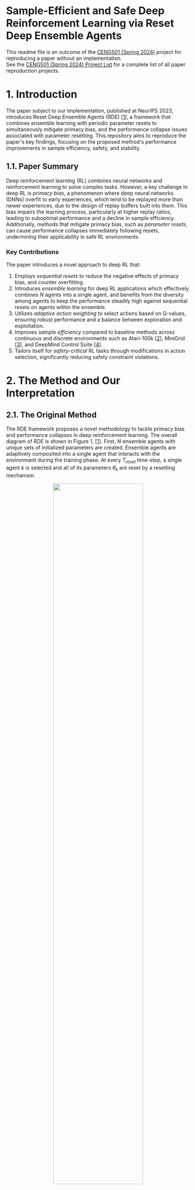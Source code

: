 # Sample-Efficient and Safe Deep Reinforcement Learning via Reset Deep Ensemble Agents

This readme file is an outcome of the [CENG501 (Spring 2024)](https://ceng.metu.edu.tr/~skalkan/DL/) project for reproducing a paper without an implementation. <br/>
See the [CENG501 (Spring 2024) Project List](https://github.com/CENG501-Projects/CENG501-Fall2024) for a complete list of all paper reproduction projects.

# 1. Introduction

The paper subject to our implementation, published at NeurIPS 2023, introduces Reset Deep Ensemble Agents (RDE) [[1]], a framework that combines ensemble learning with periodic parameter resets to simultaneously mitigate primacy bias, and the performance collapse issues associated with parameter resetting. 
This repository aims to reproduce the paper's key findings, focusing on the proposed method's performance improvements in sample efficiency, safety, and stability.

## 1.1. Paper Summary

Deep reinforcement learning (RL) combines neural networks and reinforcement learning to solve complex tasks. However, a key challenge in deep RL is *primacy bias*, a phenomenon where deep neural networks (DNNs) overfit to early experiences, which tend to be replayed more than newer experiences, due to the design of replay buffers built into them. This bias impairs the learning process, particularly at higher replay ratios, leading to suboptimal performance and a decline in sample efficiency. Additionally, methods that mitigate primacy bias, such as *parameter resets*, can cause performance collapses immediately following resets, undermining their applicability in safe RL environments.

### Key Contributions
The paper introduces a novel approach to deep RL that:
1. Employs *sequential resets* to reduce the negative effects of primacy bias, and counter overfitting.
2. Introduces *ensemble learning* for deep RL applications which effectively combines *N* agents into a single agent, and benefits from the diversity among agents to keep the performance steadily high against sequential resets on agents within the ensemble.
3. Utilizes *adaptive action weighting* to select actions based on Q-values, ensuring robust performance and a balance between exploration and exploitation.
4. Improves *sample efficiency* compared to baseline methods across continuous and discrete environments such as Atari-100k [[2]], MiniGrid [[3]], and DeepMind Control Suite [[4]].
5. Tailors itself for *safety-critical* RL tasks through modifications in action selection, significantly reducing safety constraint violations.

# 2. The Method and Our Interpretation

## 2.1. The Original Method

The RDE framework proposes a novel methodology to tackle primacy bias and performance collapses in deep reinforcement learning. The overall diagram of RDE is shown in Figure 1, [[1]]. First, $N$ ensemble agents with unique sets of initialized parameters are created. Ensemble agents are adaptively composited into a single agent that interacts with the environment during the training phase. At every $T_{reset}$ time-step, a single agent $k$ is selected and all of its parameters $θ_k$ are reset by a resetting mechanism.

<p align="center">
  <img src="figures/overall_diagram_of_rde.png" style="width: 70%;"><br>
  <em>Figure 1: Overall diagram of RDE</em>
</p>

### 2.1.1. **Ensemble Agents**
   - The system is built on an ensemble of $N$ agents, all with identical neural network architectures but initialized with distinct random parameters. This initialization promotes diversity in agent behavior and learning.
   - Each agent is independently trained using the same replay buffer, which stores past interactions with the environment. The shared replay buffer ensures sample efficiency and avoids redundancy.
   - During training, the ensemble agents are adaptively integrated into a single composite agent that interacts with the environment. This integration is key to leveraging the diversity of the ensemble while maintaining operational efficiency.

### 2.1.2. **Sequential Resets**
   - The framework introduces a staggered reset mechanism, where each agent in the ensemble undergoes a reset at fixed intervals $T_{reset}$. Resets are performed in a sequential, round-robin fashion, ensuring that at most one agent is reset at any given time.
   - During a reset, the parameters of the selected agent are reinitialized to their random initial values, while the parameters of the remaining $N-1$ agents are retained.
   - By preserving the trained parameters of most agents, the system avoids the catastrophic performance collapses associated with simultaneous resets in traditional methods. This allows the composite agent to continue interacting with the environment effectively, even during resets.

### 2.1.3. **Adaptive Action Selection**
   - To ensure robust decision-making, the composite agent selects actions adaptively based on the Q-values of each ensemble agent.
   - For a given state $s$, each agent $k$ generates an action $a_k$ along with its associated Q-value, $Q(s, a_k)$. The probability of selecting an action is determined by a softmax function:
```math
p_{s} = softmax(Q(s, a_1)/\alpha, Q(s, a_2)/\alpha, ..., Q(s, a_N)/\alpha)
```
Here, $\alpha$ is a temperature parameter that scales the Q-values to control the influence of differences among them. A higher Q-value corresponds to a higher selection probability.
   - Actions generated by recently reset agents are assigned lower probabilities because their Q-values are less reliable immediately after a reset. This adaptive weighting allows the composite agent to prioritize actions from more stable, trained agents, effectively mitigating performance instability.

### 2.1.4. Safety-Critical Modifications
   - In safety-critical reinforcement learning tasks, such as those with constraints on unsafe states or actions, the adaptive action selection mechanism is modified to incorporate safety considerations.
   - The final selection probability is computed as:
```math
p^{safe}_{s} = \kappa * p_{s} + (1 - \kappa) * p^{c}_{s}
```
 where:
 -  $p_s$  is the action selection probability based on Q-values.
 -  $p^{c}_{s}$ prioritizes actions with lower safety costs.
 -  $\kappa$ is a mixing coefficient that balances the importance of reward maximization (through Q-values) and safety cost minimization.
 - This adjustment ensures that the composite agent not only performs efficiently but also adheres to safety constraints, reducing violations in real-world scenarios.

## 2.2. Our Interpretation

The original paper uses Stable-Baselines3 [[5]] as its primary framework, and its main mechanisms are clearly explained. However, to the best of our knowledge, Stable-Baselines3 does not support a multi-agent structure or a reset mechanism without modifications to the library itself [[7]]. Below, we outline our approach to implementing these features.

### 2.2.1. **Sequential Reset Mechanism**

The **Sequential Reset Mechanism** is a contribution of the RDE framework that effectively mitigates primacy bias and prevents performance collapses caused by weight resetting. Below steps show how we implement it in our model:

1. **Configurable Reset Depth**
    - **full**: Reinitializes all layers of the neural network. 
    - **last1**: Only reinitializes the last layer of the network. 
    - **last2**: Only reinitializes the last two layers of the network. 
    - The depth of reset can be configured based on the environment and the complexity of the task. In the paper, different reset depths for various environments and tasks have been selected.

2. **Replay Buffer Preservation**
    - The replay buffer is preserved across resets, allowing agents to learn from previously collected experiences without requiring new interactions with the environment.

3. **Sequential Reset**
    - At predefined intervals, a single agent (the next one in the sequence) in the ensemble is selected for reset (parameter reinitialization), while others remain stable. The reset agent is added to the end of the reset sequence.

#### Implementation

1. Sequential selection
```python
    if (self.global_step>0) and (self.global_step % RESET_FREQUENCY == 0):
        self.reset_agent(self.last_reset_idx)
        self.oldest_agent_idx = (self.last_reset_idx + 1) % self.n_ensemble
        self.last_reset_idx   = (self.last_reset_idx + 1) % self.n_ensemble

```

2. Reset application
```python
    def reset_parameters(self, reset_depth="full"):
        """
        Re-init some or all layers:
         'full' => re-init conv + fc
         'last2' => re-init last 2 layers in self.fc
         'last1' => re-init only final linear layer
        """
        def _init_layer(m):
            if isinstance(m, (nn.Conv2d, nn.Linear)):
                nn.init.kaiming_uniform_(m.weight, nonlinearity='relu')
                if m.bias is not None:
                    nn.init.constant_(m.bias, 0.0)

        if reset_depth == "full":
            self.apply(_init_layer)

        elif reset_depth == "last2":
            if len(self.fc) == 3:  # [Linear -> ReLU -> Linear]
                _init_layer(self.fc[-1])  # final linear
                _init_layer(self.fc[-3])  # linear before ReLU
            else:
                raise ValueError("Unexpected architecture for partial reset (last2).")

        elif reset_depth == "last1":
            if len(self.fc) == 3:
                _init_layer(self.fc[-1])
            else:
                raise ValueError("Unexpected architecture for partial reset (last1).")

        else:
            raise ValueError("Unknown reset depth option.")
```

### 2.2.2. Multi-Agent Structure

The **Multi-Agent Structure (Ensemble)** is a core component of the RDE framework. The main idea is to maintain a group of agents, each with its own Q-network and optimizer while sharing a centralized replay buffer. Below are the key details of the implementation:

1. **Ensemble of Agents**
    - The implementation creates $N$ agents, each with an identical neural network architecture but independently initialized parameters.
    - Each agent interacts with the environment and contributes to the shared replay buffer.
    - Each agent has its own Q-network and target network that are independently updated using the shared replay buffer.
    - Each agent has its own optimizer, which allows independent gradient updates.

2. **Shared Replay Buffer**
    - A single centralized replay buffer is used by all agents, which stores environment transitions.
    - Sharing the replay buffer is a convenient approach, as the environment that the agents are acting upon is the same, requiring them to generate actions from the same state space representation.
    - The shared buffer ensures that all agents learn from available experiences, improving sample efficiency and reducing redundancy.

#### Implementation

1. Ensemble of Agents
    ```python
            for _ in range(n_ensemble):
                qnet = QNetworkAtari(n_actions).to(self.device)
                tnet = QNetworkAtari(n_actions).to(self.device)
                tnet.load_state_dict(qnet.state_dict())

                optimizer = optim.Adam(qnet.parameters(), lr=LR)
                self.q_networks.append(qnet)
                self.target_networks.append(tnet)
                self.optimizers.append(optimizer)
    ```
2. Shared Replay Buffer
    ```python
    class ReplayBuffer:
        def __init__(self, capacity=100_000):
            self.buffer = deque(maxlen=capacity)

        def add(self, obs, action, reward, next_obs, done):
            self.buffer.append((obs, action, reward, next_obs, done))

        def sample(self, batch_size=32):
            batch = random.sample(self.buffer, batch_size)
            obs, acts, rews, next_obs, dones = zip(*batch)
            obs      = np.stack(obs)
            acts     = np.array(acts, dtype=np.int64)
            rews     = np.array(rews, dtype=np.float32)
            next_obs = np.stack(next_obs)
            dones    = np.array(dones, dtype=np.float32)
            return obs, acts, rews, next_obs, dones

        def __len__(self):
            return len(self.buffer)
    ```
### 2.2.3. Adaptive Action Selection

The **Adaptive Action Selection** mechanism in the RDE framework ensures robust and stable decision-making by leveraging the ensemble of agents' Q-values. This mechanism dynamically combines the actions proposed by individual agents into a single action, prioritizing stable agents and mitigating the influence of recently reset agents. Below are the key details of the implementation:

1. **Softmax-Based Weighting**
    - Actions are selected using a softmax function applied to the Q-values from the *oldest* agent. This mechanism ensures that actions with higher Q-values are assigned greater probabilities, while lower Q-values are still considered, providing a balance between exploitation and exploration.

#### Implementation

```python

    def select_action(self, obs_np, epsilon=0.05):
        """
        Epsilon-greedy on top of the ensemble composition.
        Each agent picks argmax Q_i(s). Then a softmax weighting
        from the 'oldest' agent's Q-values on those actions.
        """
        if random.random() < epsilon:
            return random.randint(0, self.n_actions-1)

        # channels-last => channels-first => torch
        obs_ch_first = np.transpose(obs_np, (2,0,1))
        obs_t = torch.from_numpy(obs_ch_first).unsqueeze(0).float().to(self.device)

        # gather each agent's argmax
        candidate_actions = []
        with torch.no_grad():
            for qnet in self.q_networks:
                qvals = qnet(obs_t)
                act_i = qvals.argmax(dim=1).item()
                candidate_actions.append(act_i)

        # Use Q-values from 'oldest' agent
        oldest = self.oldest_agent_idx
        with torch.no_grad():
            qvals_oldest = self.q_networks[oldest](obs_t).squeeze(0)

        # for each agent's chosen action, get Q_oldest(s, a_i)
        r_values = []
        for act in candidate_actions:
            r_values.append(qvals_oldest[act].item())

        # softmax
        max_r = max(abs(r) for r in r_values) if r_values else 1.0
        if max_r == 0:
            max_r = 1.0
        scaled_r = [(val / max_r)*self.softmax_beta for val in r_values]
        exp_r = np.exp(scaled_r)
        sum_exp = np.sum(exp_r)
        if sum_exp < 1e-9:
            probs = np.ones(self.n_ensemble) / self.n_ensemble
        else:
            probs = exp_r / sum_exp

        chosen_idx = np.random.choice(self.n_ensemble, p=probs)
        return candidate_actions[chosen_idx]

```

# 3. Experiments and Results

## 3.1. Experimental Setup

### 3.1.1. Experimental Setup of the Original Paper

The original paper conducted experiments across a diverse range of tasks and environments. A summary of their setup is shown in the following parts.

#### Environments
- **Atari-100k** [[2]]: Discrete action tasks with up to 100k environment steps
- **DeepMind Control Suite (DMC)** [[4]]: Continuous control tasks with high-dimensional systems
- **MiniGrid** [[3]]: Sparse reward environments with goal-oriented tasks
- **Safety-Gym** [[6]]: Environments with safety constraints

#### Algorithms

- **Base Algorithm (X)**: Soft Actor-Critic or DQN. Results have only been shown for DQN in the paper.
- **Vanilla Reset Method (SR+X)**: Periodic resets preserving the replay buffer.
- **Proposed Method (RDE+X)**: Ensemble-based reset mechanism with adaptive integration.

#### Hyperparameters

- **Reset Frequency**: Reset intervals are adjusted based on the environment and replay ratio.
- **Replay Ratio**: Tested with values like 1, 2, and 4 to analyze the impact of primacy bias.
- **Ensemble Size**: Typically two agents, but experiments were conducted with larger ensembles for robustness.

### 3.1.2. Experimental Setup of Our Current Implementation

We have implemented the base algorithm [DQN](src/simple_dqn.py), its alternative version with sequential resets [SR+DQN](src/dqn_vanilla_reset.py), and the method proposed in the paper [RDE](src/dqn_rde.py) in Python scripts provided in the repository. </br>

Experiments are conducted in the [Freeway-v4](https://ale.farama.org/environments/freeway/) and [MsPacmanNoFrameskip-v4](https://ale.farama.org/environments/ms_pacman/) **Atari-100k** environments provided by [ALE](https://ale.farama.org)[[2]], to investigate the effects of using **DQN**, **SR+DQN**, or **RDE** as discussed in the paper, and the value of the **replay ratio**. More environments have also been used by the paper, and are available on ALE.</br>

We justify our particular environment selections with the following reasons: **Freeway-v4** has a smaller action space (3 out of 18 standard Atari commands), and therefore can be trained relatively faster. The in-game score rewards also match the ALE rewards even when clipped within episodes, which allows the reward policy to be unaffected by ALE's reward system, and is convenient to meaningfully visualize the results. **MsPacmanNoFrameskip-v4** is a more typical Atari environment, with a larger action space (9 out of 18 standard Atari commands), therefore requires more time for training. The in-game score rewards do not correspond to ALE's own reward system, and are also susceptible to being clipped within episodes, which may have effects on the reward policy. Visualizing the results is more difficult for less timesteps or without interquartile means as done in the original paper. RDE has also been originally demonstrated to perform well in this environment. [AlienNoFrameskip-v4](https://ale.farama.org/environments/alien/) used to be our initial choice for our experiments, until we have switched over to **MsPacmanNoFrameskip-v4** for its better results.

<p align="center">
  <img src="https://ale.farama.org/_images/freeway.gif" width="45%"/> <img src="https://ale.farama.org/_images/ms_pacman.gif" width="45%"/><br>
  <em>Figure 2: Freeway and Ms Pacman from ALE.</em>
</p>

## 3.2. Running the Code

### Requirements
1. Follow instructions in the [PyTorch](https://pytorch.org/) website to set it up for your own device. 
We do not rely on environment managers such as `conda` for our setup, therefore `pip` can be used.
2. Install all other requirements with the environment manager of your preference:
    ```sh
    pip install -r requirements.txt
    ```
3. Run [DQN](src/simple_dqn.py), [SR+DQN](src/dqn_vanilla_reset.py), or [RDE](src/dqn_rde.py) by their respective files:
    ```sh
    python src/dqn_rde.py # RDE
    python src/dqn_vanilla_reset.py # SR+DQN
    python src/simple_dqn.py # DQN
    ```
4. View the experiment progress and result logs by calling a TensorBoard session in [runs](runs/):
    ```sh
    tensorboard --logdir runs
    ```
    <u>NOTE:</u> TensorBoard may not work with non-Chromium-based browsers. Try installing [Chromium](https://www.chromium.org/getting-involved/download-chromium/) if any issues persist.
5. You can also access your trained models in the [models](models/) folder after executing the scripts.

### Package Versions Used
```sh
python>=3.10.12
numpy>=1.26.4
torch==2.5.1
ale-py==0.10.1
stable_baselines3==2.4.0
# if you need to visualize the results
tensorboardX==2.6.2.2 
tensorboard==2.18.0
```

## 3.3. Results
We have used the hyperparameters given as Table 3 and Table 4 in the paper[[1]].

<!-- Action results table here -->

| Method                 | Replay Ratio (RR) | Avg Reward (epsilon=0.05) | Paper Resutls |
|------------------------|-------------------|---------------------------|--------------|
| **DQN**                | 1              | 21.00                          | 15.1 |
|                        | 2              | 21.40                          | 10.9 |
|                        | 4              | 21.13                          | 14.8 |
| **DQN + SR**           | 1              | 21.60                          | 7.2 |
|                        | 2              | 6.13                           | 6.4 | 
|                        | 4              | 21.27                          | 7.9 |
| **DQN + RDE**          | 1              | 0.00                           | 4.0 |
|                        | 2              | 0.00                           | 16.8 |
|                        | 4              | 10.93                          | 21.2 |

*Table 1: Freeway-v4 Results*


| Method                 | Replay Ratio (RR) | Avg Reward (epsilon=0.05) | Paper Resutls |
|------------------------|-------------------|---------------------------|--------------|
| **DQN**                | 1              | 197.33                          | 790.0 |
|                        | 2              | 207.33                          | 907.2 |
|                        | 4              | 134.67                          | 868.4 |
| **DQN + SR**           | 1              | 170.67                          | 769.6 |
|                        | 2              | 128.67                          | 832.0 | 
|                        | 4              | 84.00                          | 954.8 |
| **DQN + RDE**          | 1              | 106.00                           | 609.6 |
|                        | 2              | 88.00                           | 831.6 |
|                        | 4              | 73.33                          | 1223.2 |

*Table 2: MsPacmanNoFrameskip-v4 Results*


<p align="center">
  <img src="figures/freeway_v4_rr1.svg" style="width: 70%;"><br>
  <em>Figure 3: Rewards per episode over episodes for Freeway-v4 with all models. A replay ratio of 1 is used.</em>
</p>

<p align="center">
  <img src="figures/freeway_v4_rr2.svg" style="width: 70%;"><br>
  <em>Figure 4: Rewards per episode over episodes for Freeway-v4 with all models. A replay ratio of 2 is used.</em>
</p>

<p align="center">
  <img src="figures/freeway_v4_rr4.svg" style="width: 70%;"><br>
  <em>Figure 5: Rewards per episode over episodes for Freeway-v4 with all models. A replay ratio of 4 is used.</em>
</p>

<p align="center">
  <img src="figures/dqn_freeway_v4.svg" style="width: 70%;"><br>
  <em>Figure 6: Rewards per episode over episodes for Freeway-v4 with DQN. Replay ratios of 1,2,4 are used.</em>
</p>

<p align="center">
  <img src="figures/dqn_reset_freeway_v4.svg" style="width: 70%;"><br>
  <em>Figure 7: Rewards per episode over episodes for Freeway-v4 with SR+DQN. Replay ratios of 1,2,4 are used.</em>
</p>

<p align="center">
  <img src="figures/rde_freeway_v4.svg" style="width: 70%;"><br>
  <em>Figure 8: Rewards per episode over episodes for Freeway-v4 with RDE. Replay ratios of 1,2,4 are used.</em>
</p>

<p align="center">
  <img src="figures/mspacmannoframeskip_v4_rr1.svg" style="width: 70%;"><br>
  <em>Figure 9: Rewards per episode over episodes for MsPacmanNoFrameskip-v4 with all models. A replay ratio of 1 is used.</em>
</p>

<p align="center">
  <img src="figures/mspacmannoframeskip_v4_rr2.svg" style="width: 70%;"><br>
  <em>Figure 10: Rewards per episode over episodes for MsPacmanNoFrameskip-v4 with all models. A replay ratio of 2 is used.</em>
</p>

<p align="center">
  <img src="figures/mspacmannoframeskip_v4_rr4.svg" style="width: 70%;"><br>
  <em>Figure 11: Rewards per episode over episodes for MsPacmanNoFrameskip-v4 with all models. A replay ratio of 4 is used.</em>
</p>

<p align="center">
  <img src="figures/dqn_mspacmannoframeskip_v4.svg" style="width: 70%;"><br>
  <em>Figure 12: Rewards per episode over episodes for MsPacmanNoFrameskip-v4 with DQN. Replay ratios of 1,2,4 are used.</em>
</p>

<p align="center">
  <img src="figures/dqn_reset_mspacmannoframeskip_v4.svg" style="width: 70%;"><br>
  <em>Figure 13: Rewards per episode over episodes for MsPacmanNoFrameskip-v4 with SR+DQN. Replay ratios of 1,2,4 are used.</em>
</p>

<p align="center">
  <img src="figures/rde_mspacmannoframeskip_v4.svg" style="width: 70%;"><br>
  <em>Figure 14: Rewards per episode over episodes for MsPacmanNoFrameskip-v4 with RDE. Replay ratios of 1,2,4 are used.</em>
</p>

<p align="center">
  <img src="figures/epsilon.svg" style="width: 70%;"><br>
  <em>Figure 15: Decay of exploration-to-exploitation ratio over episodes. </em>
</p>

# 4. Conclusion

From the results, it is evident that RDE offers better performance compared to SR+DQN, especially in the vicinity of sequential resets, as claimed in the paper. However, we weren't able to perform the experiments with the same amount of timesteps (1e5 compared to 1e6), due to the memory requirements of the operations. This may have led RDE to yield similar or subpar results to vanilla DQN's results. These findings are also reflected in the reward score tables of the paper as well, for some environments. The paper also employs a hyperparameter set that is constant across different environments, which could be a suboptimal approach. Considering the varying complexities of different games, either in the difficulty in reaching rewarding actions or having more complex action spaces, our implementation may have lacked in the appropriate amount of timesteps to converge to a stable solution. The hyperparameter set provided by the paper may also not have been appropriate to produce the best results. It is recommended to increase the timesteps for these experiments if possible and to optimize the hyperparameter set separately for different environments. 

For instance, visualizing the results of MsPacmanNoFrameskip-v4 showed that more convoluted games require more episodes of exploration and exploitation to better view the results. More timesteps of actions are required to fully explore all options leading to varying levels of available rewards. Ms Pacman could, for instance, go for the power pellets and eat aliens, instead of making a few short escapes towards small pellets to score fewer points in an easier manner. Since these action sequences are rather long, exploring enough solutions to apply such experiences would take more timesteps. Consequently, the models have performed similarly, with minor performance variations among each other. Furthermore, the models have varied performance returns among different training runs, even with the same given random seeds. The original paper addresses this problem by getting the mean reward value across multiple training seeds, however the total episodes or timesteps the models are trained for must be kept adequately high as well, for the aforementioned reasons.

Another key takeaway is the manual setting of $\epsilon$ corresponding to *Figure 16*, the exploration-to-exploitation ratio. This seems to be intentionally done for the sake of experimentation in the original paper, therefore it is left in. Since the number of episodes that are considered for exploration is significantly low (no exploration is done whatsoever after 1e4 steps), the models are put to the challenge of generalizing to the replay buffer quickly and reliably. Making $\epsilon$ decrease in the direction of increasing rewards is a potential improvement to the model training procedure.

The effects of the replay ratio is evident in *Figure 7*, which allows models to converge to their optimal Q-tables faster for larger replay buffers. The mean reward value at which the models converge is however not affected by the replay ratio, but from the type of the model used instead as seen in *Figure 6*. In *Figure 8*, the performance crashes caused by sequential resets on a single DQN network can be seen. In contrast, RDE's resiliance against performance crashes during sequential resets can be seen in *Figure 9*. However, *Figure 9* also demonstrates that RDE's maximum mean reward value is lower than SR+DQN and DQN.

Another disadvantage of using RDE is the increased computational requirements. Using multiple agents in ensemble instead of a single agent especially increases the memory requirement, which limits the replay buffer depth. The action output of the ensemble is not directly taken from the Q table as in the case for single agent models, but processed through a softmax layer from multiple Q tables. There exists a need for larger replay buffers to get a performance benefit out of RDE. The additional resource-intensive requirements reduce RDE's practicality in applications where it may be introduced to complex environments or limited computational resources.

RDE and SR+DQN generate more robust solutions compared to vanilla DQN in some environments like Freeway-v4, where the DQN model learns the best possible solution of *mashing up* as there is no substantial visible penalty due to car crashes. RDE and SR+DQN however make occasional attempts to *dodge cars* if the action happens to be beneficial. This may be an advantage in exploitation for some other games where obstacles or detrimental actions are more erratic. However, RDE appears to have failed in exceeding the performance of its predecessors like DQN and SR+DQN according to our test results shown in *Table 1* and *Table 2*, and requires scalability improvements for complex environments, the retuning of its hyperparameters, and the capability of being run with less memory requirements to enable its reliable use on a broader range of autonomous devices.

# 5. References

[1]: <https://arxiv.org/abs/2310.20287> "W. Kim, Y. Shin, J. Park, and Y. Sung, 'Sample-Efficient and Safe Deep Reinforcement Learning via Reset Deep Ensemble Agents,' arXiv.org, 2023. https://arxiv.org/abs/2310.20287 (accessed Nov. 23, 2024)."
[2]: <https://arxiv.org/abs/1207.4708> "M. G. Bellemare, Y. Naddaf, J. Veness, and M. Bowling, 'The Arcade Learning Environment: An Evaluation Platform for General Agents,' Journal of Artificial Intelligence Research, vol. 47, pp. 253-279, Jun. 2013, doi: https://doi.org/10.1613/jair.3912."
[3]: <https://arxiv.org/abs/2306.13831> "M. Chevalier-Boisvert et al., 'Minigrid & Miniworld: Modular & Customizable Reinforcement Learning Environments for Goal-Oriented Tasks,' arXiv.org, 2023. https://arxiv.org/abs/2306.13831 (accessed Nov. 23, 2024)."
[4]: <https://www.softwareimpacts.com/article/S2665-9638(20)30009-9/fulltext> "S. Tunyasuvunakool et al., 'dm_control: Software and tasks for continuous control,' Software Impacts, vol. 6, p. 100022, Nov. 2020, doi: https://doi.org/10.1016/j.simpa.2020.100022."
[5]: <http://jmlr.org/papers/v22/20-1364.html> "A. Raffin, A. Hill, A. Gleave, A. Kanervisto, M. Ernestus, and N. Dormann, 'Stable-Baselines3: Reliable Reinforcement Learning Implementations,' Journal of Machine Learning Research, vol. 22, no. 268, pp. 1–8, 2021, Available: http://jmlr.org/papers/v22/20-1364.html"
[6]: <https://cdn.openai.com/safexp-short.pdf> "Alex Ray, Joshua Achiam, and Dario Amodei. 2019. Benchmarking Safe Exploration in Deep Reinforcement Learning. (2019). Available: https://cdn.openai.com/safexp-short.pdf"
[7]: <https://github.com/DLR-RM/stable-baselines3/issues/622> "DLR-RM / Stable-Baselines3. Issue 662, [Feature Request] RAINBOW."

`[1]`: "W. Kim, Y. Shin, J. Park, and Y. Sung, 'Sample-Efficient and Safe Deep Reinforcement Learning via Reset Deep Ensemble Agents,' arXiv.org, 2023. https://arxiv.org/abs/2310.20287 (accessed Nov. 23, 2024)." <br/>
`[2]`: "M. G. Bellemare, Y. Naddaf, J. Veness, and M. Bowling, 'The Arcade Learning Environment: An Evaluation Platform for General Agents,' Journal of Artificial Intelligence Research, vol. 47, pp. 253-279, Jun. 2013, doi: https://doi.org/10.1613/jair.3912." <br/>
`[3]`: "M. Chevalier-Boisvert et al., 'Minigrid & Miniworld: Modular & Customizable Reinforcement Learning Environments for Goal-Oriented Tasks,' arXiv.org, 2023. https://arxiv.org/abs/2306.13831 (accessed Nov. 23, 2024)." <br/>
`[4]`: "S. Tunyasuvunakool et al., 'dm_control: Software and tasks for continuous control,' Software Impacts, vol. 6, p. 100022, Nov. 2020, doi: https://doi.org/10.1016/j.simpa.2020.100022." <br/>
`[5]`: "A. Raffin, A. Hill, A. Gleave, A. Kanervisto, M. Ernestus, and N. Dormann, 'Stable-Baselines3: Reliable Reinforcement Learning Implementations,' Journal of Machine Learning Research, vol. 22, no. 268, pp. 1–8, 2021, Available: http://jmlr.org/papers/v22/20-1364.html" <br/>
`[6]`: "Alex Ray, Joshua Achiam, and Dario Amodei. 2019. Benchmarking Safe Exploration in Deep Reinforcement Learning. (2019). Available: https://cdn.openai.com/safexp-short.pdf" <br/>
`[7]`: "DLR-RM / Stable-Baselines3. Issue 662, [Feature Request] RAINBOW. <https://github.com/DLR-RM/stable-baselines3/issues/622>"

# Contact

[Ege Uğur Aguş](mailto:ege.agus@metu.edu.tr) `mailto:ege.agus@metu.edu.tr` <br/>
[Atakan Botasun](mailto:abotasun@metu.edu.tr) `mailto:abotasun@metu.edu.tr`
